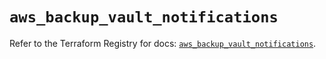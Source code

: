 # `aws_backup_vault_notifications`

Refer to the Terraform Registry for docs: [`aws_backup_vault_notifications`](https://registry.terraform.io/providers/hashicorp/aws/5.94.0/docs/resources/backup_vault_notifications).
